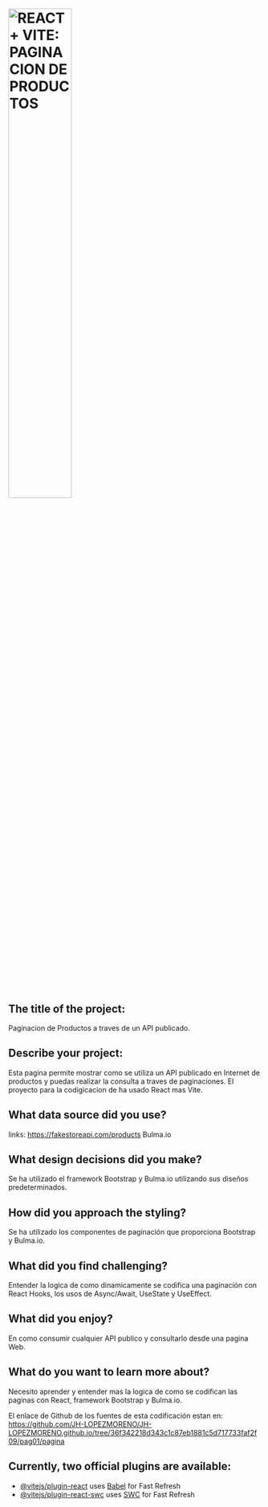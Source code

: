 <h1><img src="" alt="REACT + VITE: PAGINACION DE PRODUCTOS" width="50%"></h1>

## The title of the project:
Paginacion de Productos a traves de un API publicado.

## Describe your project:
Esta pagina permite mostrar como se utiliza un API publicado en Internet de productos y puedas realizar la consulta a traves de paginaciones. El proyecto para la codigicacion de ha usado React mas Vite.

## What data source did you use? 
links: 	https://fakestoreapi.com/products
	Bulma.io

## What design decisions did you make? 
Se ha utilizado el framework Bootstrap y Bulma.io utilizando sus diseños predeterminados.

## How did you approach the styling?
Se ha utilizado los componentes de paginación que proporciona Bootstrap y Bulma.io.

## What did you find challenging?
Entender la logica de como dinamicamente se codifica una paginación con React Hooks, los usos de Async/Await, UseState y UseEffect.

## What did you enjoy? 
En como consumir cualquier API publico y consultarlo desde una pagina Web.

## What do you want to learn more about?
Necesito aprender y entender mas la logica de como se codifican las paginas con React, framework Bootstrap y Bulma.io.

El enlace de Github de los fuentes de esta codificación estan en:
https://github.com/JH-LOPEZMORENO/JH-LOPEZMORENO.github.io/tree/36f342218d343c1c87eb1881c5d717733faf2f09/pag01/pagina

## Currently, two official plugins are available:

- [@vitejs/plugin-react](https://github.com/vitejs/vite-plugin-react/blob/main/packages/plugin-react/README.md) uses [Babel](https://babeljs.io/) for Fast Refresh
- [@vitejs/plugin-react-swc](https://github.com/vitejs/vite-plugin-react-swc) uses [SWC](https://swc.rs/) for Fast Refresh
